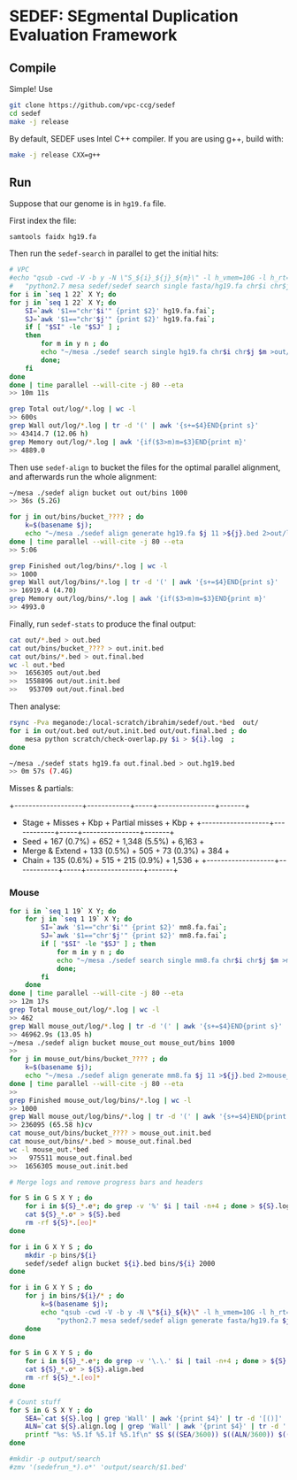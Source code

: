 # SEDEF: SEgmental Duplication Evaluation Framework

## Compile

Simple! Use

```bash
git clone https://github.com/vpc-ccg/sedef
cd sedef
make -j release
```

By default, SEDEF uses Intel C++ compiler. If you are using g++, build with:

```bash
make -j release CXX=g++
```

## Run

Suppose that our genome is in `hg19.fa` file.

First index the file:

```
samtools faidx hg19.fa
```

Then run the `sedef-search` in parallel to get the initial hits:

```bash
# VPC
#echo "qsub -cwd -V -b y -N \"S_${i}_${j}_${m}\" -l h_vmem=10G -l h_rt=24:00:00 -l h_stack=8M " \
#	"python2.7 mesa sedef/sedef search single fasta/hg19.fa chr$i chr$j $m"
for i in `seq 1 22` X Y; do 
for j in `seq 1 22` X Y; do  
	SI=`awk '$1=="chr'$i'" {print $2}' hg19.fa.fai`; 
	SJ=`awk '$1=="chr'$j'" {print $2}' hg19.fa.fai`; 
	if [ "$SI" -le "$SJ" ] ; 
	then 
		for m in y n ; do
		echo "~/mesa ./sedef search single hg19.fa chr$i chr$j $m >out/${i}_${j}_${m}.bed 2>out/log/${i}_${j}_${m}.log"
		done; 
	fi
done
done | time parallel --will-cite -j 80 --eta
>> 10m 11s

grep Total out/log/*.log | wc -l
>> 600s
grep Wall out/log/*.log | tr -d '(' | awk '{s+=$4}END{print s}'
>> 43414.7 (12.06 h)
grep Memory out/log/*.log | awk '{if($3>m)m=$3}END{print m}'
>> 4889.0
```

Then use `sedef-align` to bucket the files for the optimal parallel alignment, and
afterwards run the whole alignment:

```bash
~/mesa ./sedef align bucket out out/bins 1000
>> 36s (5.2G)

for j in out/bins/bucket_???? ; do
	k=$(basename $j);
	echo "~/mesa ./sedef align generate hg19.fa $j 11 >${j}.bed 2>out/log/bins/${k}.log"
done | time parallel --will-cite -j 80 --eta
>> 5:06

grep Finished out/log/bins/*.log | wc -l
>> 1000
grep Wall out/log/bins/*.log | tr -d '(' | awk '{s+=$4}END{print s}'
>> 16919.4 (4.70)
grep Memory out/log/bins/*.log | awk '{if($3>m)m=$3}END{print m}'
>> 4993.0
```

Finally, run `sedef-stats` to produce the final output:

```bash
cat out/*.bed > out.bed
cat out/bins/bucket_???? > out.init.bed
cat out/bins/*.bed > out.final.bed
wc -l out.*bed
>>  1656305 out/out.bed
>>  1558896 out/out.init.bed
>>   953709 out/out.final.bed
```

Then analyse:

```bash
rsync -Pva meganode:/local-scratch/ibrahim/sedef/out.*bed  out/
for i in out/out.bed out/out.init.bed out/out.final.bed ; do 
	mesa python scratch/check-overlap.py $i > ${i}.log  ; 
done

~/mesa ./sedef stats hg19.fa out.final.bed > out.hg19.bed
>> 0m 57s (7.4G)
```


Misses & partials:

+-------------------+------------+-----+----------------+-------+
+ Stage             + Misses     + Kbp + Partial misses + Kbp   +
+-------------------+------------+-----+----------------+-------+
+ Seed              + 167 (0.7%) + 652 + 1,348 (5.5%)   + 6,163 +
+ Merge & Extend    + 133 (0.5%) + 505 +    73 (0.3%)   +   384 +
+ Chain             + 135 (0.6%) + 515 +   215 (0.9%)   + 1,536 +
+-------------------+------------+-----+----------------+-------+


### Mouse

```bash
for i in `seq 1 19` X Y; do 
	for j in `seq 1 19` X Y; do  
		SI=`awk '$1=="chr'$i'" {print $2}' mm8.fa.fai`; 
		SJ=`awk '$1=="chr'$j'" {print $2}' mm8.fa.fai`; 
		if [ "$SI" -le "$SJ" ] ; then 
			for m in y n ; do
			echo "~/mesa ./sedef search single mm8.fa chr$i chr$j $m >mouse_out/${i}_${j}_${m}.bed 2>mouse_out/log/${i}_${j}_${m}.log"
			done; 
		fi
	done
done | time parallel --will-cite -j 80 --eta
>> 12m 17s
grep Total mouse_out/log/*.log | wc -l
>> 462
grep Wall mouse_out/log/*.log | tr -d '(' | awk '{s+=$4}END{print s}'
>> 46962.9s (13.05 h)
~/mesa ./sedef align bucket mouse_out mouse_out/bins 1000
>> 
for j in mouse_out/bins/bucket_???? ; do
	k=$(basename $j);
	echo "~/mesa ./sedef align generate mm8.fa $j 11 >${j}.bed 2>mouse_out/log/bins/${k}.log"
done | time parallel --will-cite -j 80 --eta
>> 
grep Finished mouse_out/log/bins/*.log | wc -l
>> 1000
grep Wall mouse_out/log/bins/*.log | tr -d '(' | awk '{s+=$4}END{print s}'
>> 236095 (65.58 h)cv
cat mouse_out/bins/bucket_???? > mouse_out.init.bed
cat mouse_out/bins/*.bed > mouse_out.final.bed
wc -l mouse_out.*bed
>>   975511 mouse_out.final.bed
>>  1656305 mouse_out.init.bed

# Merge logs and remove progress bars and headers

for S in G S X Y ; do
	for i in ${S}_*.e*; do grep -v '%' $i | tail -n+4 ; done > ${S}.log
	cat ${S}_*.o* > ${S}.bed
	rm -rf ${S}*.[eo]*
done

for i in G X Y S ; do 
	mkdir -p bins/${i}
	sedef/sedef align bucket ${i}.bed bins/${i} 2000 
done

for i in G X Y S ; do 
	for j in bins/${i}/* ; do
		k=$(basename $j);
		echo "qsub -cwd -V -b y -N \"${i}_${k}\" -l h_vmem=10G -l h_rt=24:00:00 -l h_stack=8M " \
			"python2.7 mesa sedef/sedef align generate fasta/hg19.fa $j"
	done
done

for S in G X Y S ; do 
	for i in ${S}_*.e*; do grep -v '\.\.' $i | tail -n+4 ; done > ${S}.align.log
	cat ${S}_*.o* > ${S}.align.bed
	rm -rf ${S}_*.[eo]*
done

# Count stuff
for S in G S X Y ; do 
	SEA=`cat ${S}.log | grep 'Wall' | awk '{print $4}' | tr -d '[()]' | awk '{s+=$1} END{print s}'`
	ALN=`cat ${S}.align.log | grep 'Wall' | awk '{print $4}' | tr -d '[()]' | awk '{s+=$1} END{print s}'`
	printf "%s: %5.1f %5.1f %5.1f\n" $S $((SEA/3600)) $((ALN/3600)) $(((SEA+ALN)/3600))
done

#mkdir -p output/search
#zmv '(sedefrun_*).o*' 'output/search/$1.bed'
```


